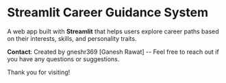 # Streamlit Career Guidance System
A web app built with **Streamlit** that helps users explore career paths based on their interests, skills, and personality traits.

**Contact**:
Created by gneshr369 [Ganesh Rawat] -- Feel free to reach out if you have any questions or suggestions.

Thank you for visiting!

